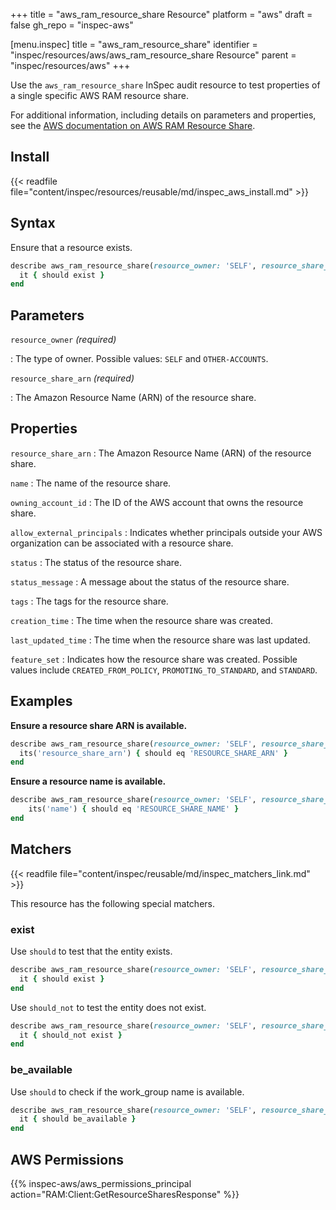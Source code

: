 +++
title = "aws_ram_resource_share Resource"
platform = "aws"
draft = false
gh_repo = "inspec-aws"

[menu.inspec]
title = "aws_ram_resource_share"
identifier = "inspec/resources/aws/aws_ram_resource_share Resource"
parent = "inspec/resources/aws"
+++

Use the `aws_ram_resource_share` InSpec audit resource to test properties of a single specific AWS RAM resource share.

For additional information, including details on parameters and properties, see the [AWS documentation on AWS RAM Resource Share](https://docs.aws.amazon.com/AWSCloudFormation/latest/UserGuide/aws-resource-ram-resourceshare.html).

## Install

{{< readfile file="content/inspec/resources/reusable/md/inspec_aws_install.md" >}}

## Syntax

Ensure that a resource exists.

```ruby
describe aws_ram_resource_share(resource_owner: 'SELF', resource_share_arn: 'RESOURCE_SHARE_ARN') do
  it { should exist }
end
```

## Parameters

`resource_owner` _(required)_

: The type of owner. Possible values: `SELF` and `OTHER-ACCOUNTS`.

`resource_share_arn` _(required)_

: The Amazon Resource Name (ARN) of the resource share.

## Properties

`resource_share_arn`
: The Amazon Resource Name (ARN) of the resource share.

`name`
: The name of the resource share.

`owning_account_id`
: The ID of the AWS account that owns the resource share.

`allow_external_principals`
: Indicates whether principals outside your AWS organization can be associated with a resource share.

`status`
: The status of the resource share.

`status_message`
: A message about the status of the resource share.

`tags`
: The tags for the resource share.

`creation_time`
: The time when the resource share was created.

`last_updated_time`
: The time when the resource share was last updated.

`feature_set`
: Indicates how the resource share was created. Possible values include `CREATED_FROM_POLICY`, `PROMOTING_TO_STANDARD`, and `STANDARD`.

## Examples

**Ensure a resource share ARN is available.**

```ruby
describe aws_ram_resource_share(resource_owner: 'SELF', resource_share_arn: 'RESOURCE_SHARE_ARN') do
  its('resource_share_arn') { should eq 'RESOURCE_SHARE_ARN' }
end
```

**Ensure a resource name is available.**

```ruby
describe aws_ram_resource_share(resource_owner: 'SELF', resource_share_arn: 'RESOURCE_SHARE_ARN') do
    its('name') { should eq 'RESOURCE_SHARE_NAME' }
end
```

## Matchers

{{< readfile file="content/inspec/reusable/md/inspec_matchers_link.md" >}}

This resource has the following special matchers.

### exist

Use `should` to test that the entity exists.

```ruby
describe aws_ram_resource_share(resource_owner: 'SELF', resource_share_arn: 'RESOURCE_SHARE_ARN') do
  it { should exist }
end
```

Use `should_not` to test the entity does not exist.

```ruby
describe aws_ram_resource_share(resource_owner: 'SELF', resource_share_arn: 'RESOURCE_SHARE_ARN') do
  it { should_not exist }
end
```

### be_available

Use `should` to check if the work_group name is available.

```ruby
describe aws_ram_resource_share(resource_owner: 'SELF', resource_share_arn: 'RESOURCE_SHARE_ARN') do
  it { should be_available }
end
```

## AWS Permissions

{{% inspec-aws/aws_permissions_principal action="RAM:Client:GetResourceSharesResponse" %}}
